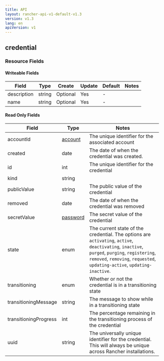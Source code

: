 ```yaml
---
title: API
layout: rancher-api-v1-default-v1.3
version: v1.3
lang: en
apiVersion: v1
---
```


## credential



### Resource Fields

#### Writeable Fields

Field | Type | Create | Update | Default | Notes
---|---|---|---|---|---
description | string | Optional | Yes | - | 
name | string | Optional | Yes | - | 


#### Read Only Fields

Field | Type   | Notes
---|---|---
accountId | [account]({{site.baseurl}}/rancher/{{page.version}}/{{page.lang}}/api/{{page.apiVersion}}/api-resources/account/)  | The unique identifier for the associated account
created | date  | The date of when the credential was created.
id | int  | The unique identifier for the credential
kind | string  | 
publicValue | string  | The public value of the credential
removed | date  | The date of when the credential was removed
secretValue | [password]({{site.baseurl}}/rancher/{{page.version}}/{{page.lang}}/api/{{page.apiVersion}}/api-resources/password/)  | The secret value of the credential
state | enum  | The current state of the credential. The options are `activating`, `active`, `deactivating`, `inactive`, `purged`, `purging`, `registering`, `removed`, `removing`, `requested`, `updating-active`, `updating-inactive`.
transitioning | enum  | Whether or not the credential is in a transitioning state
transitioningMessage | string  | The message to show while in a transitioning state
transitioningProgress | int  | The percentage remaining in the transitioning process of the credential
uuid | string  | The universally unique identifier for the credential. This will always be unique across Rancher installations.


<br>
